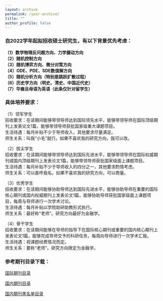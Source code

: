 ```yaml
---
layout: archive
permalink: /year-archive/
title: ""
author_profile: false
---
```


### 自2022学年起拟招收硕士研究生，有以下背景优先考虑：

<strong>（1）数学物理反问题方向、力学摄动方向</strong>
<br><strong>（2）随机控制方向</strong>
<br><strong>（3）随机博弈方向、微分对策方向</strong>
<br><strong>（4）ODE、PDE、SDE数值解方向</strong>
<br><strong>（5）随机分析方向（特别是跳跃扩散过程）</strong>
<br><strong>（6）历史学方向（明史、清史、中国近代史）</strong>
<br><strong>（7）华裔且母语为英语（此条仅针对留学生）</strong>

### 具体培养要求：

（1）领军学生
<br>招收要求：在读期间能够带领导师达到国际领先水平，能够带领导师在国际顶级期刊上发表论文1篇，能够带领导师获批国家级重大课题项目。
<br>生活待遇：每月补贴不少于导师收入，其他要求尽量满足。
<br>师生关系：叫我“小毛”就行。如果不喜欢我的研究方向，我可以改。

（2）拔尖学生
<br>招收要求：在读期间能够带领导师达到国际先进水平，能够带领导师在国际权威期刊或国内顶级期刊上发表论文1篇，能够带领导师获批国家级面上课题项目。
<br>生活待遇：每月补贴不少于导师收入的四分之一，其他要求酌情考虑。
<br>师生关系：可以直呼我名。如果不喜欢我的研究方向，可以商量。

（3）优秀学生
<br>招收要求：在读期间能够协助导师达到国际先进水平，能够协助导师在重要的国际核心期刊或国内权威期刊上发表论文1篇，能够协助导师获批国家级面上课题项目，每周与导师进行一次学术讨论。
<br>生活待遇：每月补贴以学院助研助教形式执行。
<br>师生关系：最好称“老师”。研究方向最好为金融学。

（4）骨干学生
<br>招收要求：在读期间能够在导师的指导下在国际核心期刊或重要的国内核心期刊上发表论文1篇，能够完成导师交予的科研任务，每周向导师进行一次学术汇报。
<br>生活待遇：视课题经费情况而定。
<br>师生关系：要称“老师”。研究方向限定为金融学。

### 参考期刊目录下载：

[国际期刊目录](https://jie-mao.github.io/files/file1.pdf)

[国内期刊目录](https://jie-mao.github.io/files/file2.pdf)

[国内期刊黑名单目录](https://jie-mao.github.io/files/file3.pdf)